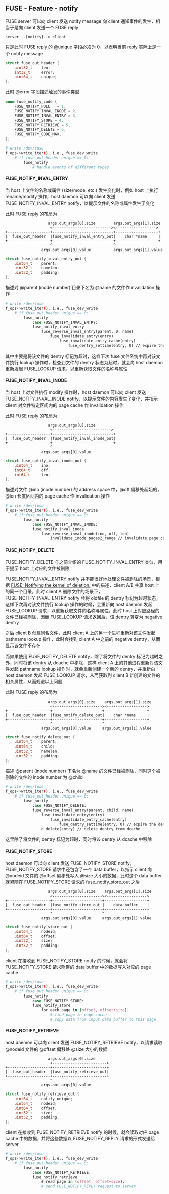 ## FUSE - Feature - notify


FUSE server 可以向 client 发送 notify message 向 client 通知事件的发生，相当于是向 client 发送一个 FUSE reply

```
server --[notify]--> client 
```

只是此时 FUSE reply 的 @unique 字段必须为 0，以表明当前 reply 实际上是一个 notify message

```c
struct fuse_out_header {
	uint32_t	len;
	int32_t		error;
	uint64_t	unique;
};
```

此时 @error 字段描述触发的事件类型

```c
enum fuse_notify_code {
	FUSE_NOTIFY_POLL   = 1,
	FUSE_NOTIFY_INVAL_INODE = 2,
	FUSE_NOTIFY_INVAL_ENTRY = 3,
	FUSE_NOTIFY_STORE = 4,
	FUSE_NOTIFY_RETRIEVE = 5,
	FUSE_NOTIFY_DELETE = 6,
	FUSE_NOTIFY_CODE_MAX,
};
```

```sh
# write /dev/fuse
f_ops->write_iter(), i.e., fuse_dev_write
    # if fuse_out_header.unique == 0:
        fuse_notify
            # handle events of different types
```


#### FUSE_NOTIFY_INVAL_ENTRY

当 host 上文件的名称或属性 (size/mode, etc.) 发生变化时，例如 host 上执行 rename/modify 操作，host daemon 可以向 client 发送 FUSE_NOTIFY_INVAL_ENTRY notify，以提示文件的名称或属性发生了变化

此时 FUSE reply 的布局为

```
                   args.out_args[0].size        args.out_args[1].size
                    <--------------------------><------------------>
+-------------------+---------------------------+-------------------+
|  fuse_out_header  |fuse_notify_inval_entry_out|    char *name     |
+-------------------+---------------------------+-------------------+
                    ^                           ^                   
                args.out_args[0].value          args.out_args[1].value

```

```c
struct fuse_notify_inval_entry_out {
	uint64_t	parent;
	uint32_t	namelen;
	uint32_t	padding;
};
```

描述对 @parent (inode number) 目录下名为 @name 的文件作 invalidation 操作

```sh
# write /dev/fuse
f_ops->write_iter(), i.e., fuse_dev_write
    # if fuse_out_header.unique == 0:
        fuse_notify
            case FUSE_NOTIFY_INVAL_ENTRY:
            fuse_notify_inval_entry
                fuse_reverse_inval_entry(parent, 0, name)
                    fuse_invalidate_entry(entry)
                        fuse_invalidate_entry_cache(entry)
                            fuse_dentry_settime(entry, 0) // expire the dentry of child
```

其中主要是将该文件的 dentry 标记为超时，这样下次 fuse 文件系统中再对该文件执行 lookup 操作时，检查到文件的 dentry 状态为超时，就会向 host daemon 重新发起 FUSE_LOOKUP 请求，以重新获取文件的名称与属性


#### FUSE_NOTIFY_INVAL_INODE

当 host 上对文件执行 modify 操作时，host daemon 可以向 client 发送 FUSE_NOTIFY_INVAL_INODE notify，以提示文件的内容发生了变化，并指示 client 对文件特定区间内的 page cache 作 invalidation 操作

此时 FUSE reply 的布局为

```
                   args.out_args[0].size
                    <-------------------------->
+-------------------+---------------------------+
|  fuse_out_header  |fuse_notify_inval_inode_out|
+-------------------+---------------------------+
                    ^                                    
                args.out_args[0].value

```

```c
struct fuse_notify_inval_inode_out {
	uint64_t	ino;
	int64_t		off;
	int64_t		len;
};
```

描述对文件 @ino (inode number) 的 address space 中，@off 偏移处起始的，@len 长度区间内的 page cache 作 invalidation 操作

```sh
# write /dev/fuse
f_ops->write_iter(), i.e., fuse_dev_write
    # if fuse_out_header.unique == 0:
        fuse_notify
            case FUSE_NOTIFY_INVAL_INODE:
            fuse_notify_inval_inode
                fuse_reverse_inval_inode(ino, off, len)
                    invalidate_inode_pages2_range // invalidate page cache
```


#### FUSE_NOTIFY_DELETE

FUSE_NOTIFY_DELETE 与之前介绍的 FUSE_NOTIFY_INVAL_ENTRY 类似，用于提示 host 上对应的文件被删除

FUSE_NOTIFY_INVAL_ENTRY notify 并不能很好地处理文件被删除的场景，根据 [FUSE: Notifying the kernel of deletion.](https://github.com/torvalds/linux/commit/451d0f599934fd97faf54a5d7954b518e66192cb) 中的描述，client A/B 共享 host 上的同一个目录，此时 client A 删除文件的场景下，FUSE_NOTIFY_INVAL_ENTRY notify 会将 oldfile 的 dentry 标记为超时状态，这样下次再对该文件执行 lookup 操作的时候，会重新向 host daemon 发起 FUSE_LOOKUP 请求，以重新获取文件的名称与属性，此时 host 上对应路径的文件已经被删除，因而 FUSE_LOOKUP 请求返回后，该 dentry 转变为 negative dentry

之后 client B 创建同名文件，此时 client A 上的另一个进程重新对该文件发起 pathname lookup 操作，此时会找到 client A 中之前的 negative dentry，从而显示该文件不存在

而如果使用 FUSE_NOTIFY_DELETE notify，除了将文件的 dentry 标记为超时之外，同时将该 dentry 从 dcache 中移除，这样 client A 上的其他进程重新对该文件发起 pathname lookup 操作时，就会重新创建一个新的 dentry，并重新向 host daemon 发起 FUSE_LOOKUP 请求，从而获取到 client B 新创建的文件的相关属性，从而规避以上问题

此时 FUSE reply 的布局为

```
                   args.out_args[0].size    args.out_args[1].size
                    <----------------------><------------------>
+-------------------+----------------------+-------------------+
|  fuse_out_header  |fuse_notify_delete_out|    char *name     |
+-------------------+----------------------+-------------------+
                    ^                      ^                   
                args.out_args[0].value     args.out_args[1].value

```

```c
struct fuse_notify_delete_out {
	uint64_t	parent;
	uint64_t	child;
	uint32_t	namelen;
	uint32_t	padding;
};
```

描述 @parent (inode number) 下名为 @name 的文件已经被删除，同时这个被删除的文件的 inode number 为 @child

```sh
# write /dev/fuse
f_ops->write_iter(), i.e., fuse_dev_write
    # if fuse_out_header.unique == 0:
        fuse_notify
            case FUSE_NOTIFY_DELETE:
            fuse_reverse_inval_entry(parent, child, name)
                fuse_invalidate_entry(entry)
                    fuse_invalidate_entry_cache(entry)
                        fuse_dentry_settime(entry, 0) // expire the dentry of child
                d_delete(entry) // delete dentry from dcache
```

这里除了将文件的 dentry 标记为超时，同时将该 dentry 从 dcache 中移除


#### FUSE_NOTIFY_STORE

host daemon 可以向 client 发送 FUSE_NOTIFY_STORE notify，FUSE_NOTIFY_STORE 请求中还包含了一个 data buffer，以指示 client 向 @nodeid 文件的 @offset 偏移处写入 @size 大小的数据，此时这个 data buffer 就紧随在 FUSE_NOTIFY_STORE 请求的 fuse_notify_store_out 之后

```
                   args.out_args[0].size    args.out_args[1].size
                    <----------------------><------------------>
+-------------------+----------------------+-------------------+
|  fuse_out_header  |fuse_notify_store_out |    data buffer    |
+-------------------+----------------------+-------------------+
                    ^                      ^                   
                args.out_args[0].value     args.out_args[1].value

```

```c
struct fuse_notify_store_out {
	uint64_t	nodeid;
	uint64_t	offset;
	uint32_t	size;
	uint32_t	padding;
};
```


client 在接收到 FUSE_NOTIFY_STORE notify 的时候，就会将 FUSE_NOTIFY_STORE 请求附带的 data buffer 中的数据写入对应的 page cache

```sh
# write /dev/fuse
f_ops->write_iter(), i.e., fuse_dev_write
    # if fuse_out_header.unique == 0:
        fuse_notify
            case FUSE_NOTIFY_STORE:
            fuse_notify_store
                for each page in (offset, offset+size):
                    # find page in page cache
                    # copy data from input data buffer to this page
```



#### FUSE_NOTIFY_RETRIEVE

host daemon 可以向 client 发送 FUSE_NOTIFY_RETRIEVE notify，以请求读取 @nodeid 文件的 @offset 偏移处 @size 大小的数据

```
                   args.out_args[0].size
                    <------------------------>
+-------------------+------------------------+
|  fuse_out_header  |fuse_notify_retrieve_out|
+-------------------+------------------------+
                    ^                  
                args.out_args[0].value

```

```c
struct fuse_notify_retrieve_out {
	uint64_t	notify_unique;
	uint64_t	nodeid;
	uint64_t	offset;
	uint32_t	size;
	uint32_t	padding;
};
```

client 在接收到 FUSE_NOTIFY_RETRIEVE notify 的时候，就会读取对应 page cache 中的数据，并将这些数据以 FUSE_NOTIFY_REPLY 请求的形式发送给 server

```sh
# write /dev/fuse
f_ops->write_iter(), i.e., fuse_dev_write
    # if fuse_out_header.unique == 0:
        fuse_notify
            case FUSE_NOTIFY_RETRIEVE:
            fuse_notify_retrieve
                # read page in (offset, offset+size):
                # send FUSE_NOTIFY_REPLY request to server
```
